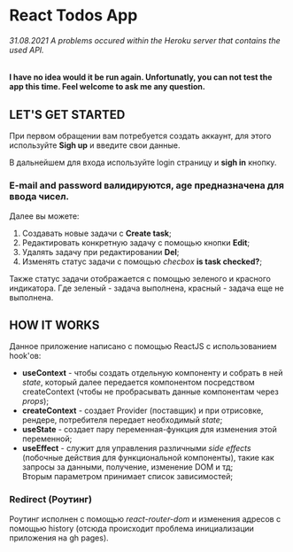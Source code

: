 # React Todos App


###### 31.08.2021 A problems occured within the Heroku server that contains the used API.
#### I have no idea would it be run again. Unfortunatly, you can not test the app this time. Feel welcome to ask me any question.

## LET'S GET STARTED  

При первом обращении вам потребуется создать аккаунт, для этого используйте **Sigh up** и введите свои данные.  

В дальнейшем для входа используйте login страницу и **sigh in** кнопку.  

### E-mail and password валидируются, age предназначена для ввода чисел.  

Далее вы можете:  
1. Cоздавать новые задачи с **Create task**;  
2. Редактировать конкретную задачу с помощью кнопки **Edit**;  
3. Удалять задачу при редактировании **Del**;  
4. Изменять статус задачи с помощью *checbox* **is task checked?**;  

Также статус задачи отображается с помощью зеленого и красного индикатора. Где зеленый - задача выполнена, красный - задача еще не выполнена.  

## HOW IT WORKS

Данное приложение написано с помощью ReactJS с использованием hook'ов:  
* **useContext** - чтобы создать отдельную компоненту и собрать в ней *state*, который далее передается компонентом посредством createContext (чтобы не пробрасывать данные компонентам через *props*);
* **createContext** - создает Provider (поставщик) и при отрисовке, рендере, потребителя передает необходимый *state*;
* **useState** - создает пару переменная-функция для изменения этой переменной;
* **useEffect** - служит для управления различными *side effects* (побочные действия для функциональной компоненты), такие как запросы за данными, получение, изменение DOM и тд;  
Вторым параметром принимает список зависимостей;

### Redirect (Роутинг)

Роутинг исполнен с помощью *react-router-dom* и изменения адресов с помощью history (отсюда происходит проблема инициализации приложения на gh pages).

